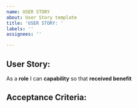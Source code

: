 ```yaml
---
name: USER STORY
about: User Story template
title: 'USER STORY: '
labels: ''
assignees: ''

---
```


## User Story: 

As a **role** I can **capability** so that **received benefit**

## Acceptance Criteria:
